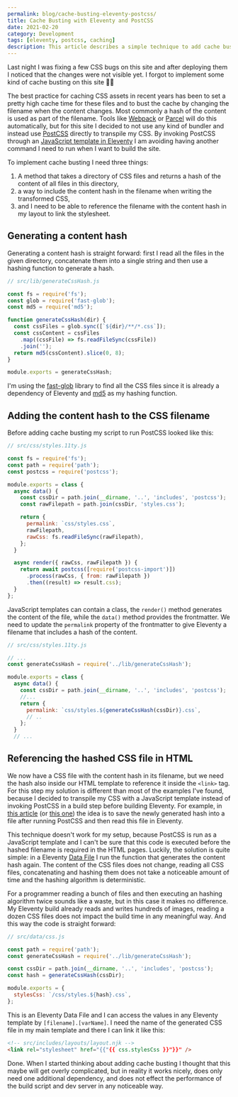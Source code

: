 ```yaml
---
permalink: blog/cache-busting-eleventy-postcss/
title: Cache Busting with Eleventy and PostCSS
date: 2021-02-20
category: Development
tags: [eleventy, postcss, caching]
description: This article describes a simple technique to add cache busting to a site that uses Eleventy and PostCSS
---
```


Last night I was fixing a few CSS bugs on this site and after deploying them I noticed that the changes were not visible yet. I forgot to implement some kind of cache busting on this site 🤦‍♂️

The best practice for caching CSS assets in recent years has been to set a pretty high cache time for these files and to bust the cache by changing the filename when the content changes. Most commonly a hash of the content is used as part of the filename. Tools like [Webpack](https://webpack.js.org) or [Parcel](https://parceljs.org) will do this automatically, but for this site I decided to not use any kind of bundler and instead use [PostCSS](https://postcss.org) directly to transpile my CSS. By invoking PostCSS through an [JavaScript template in Eleventy](https://www.11ty.dev/docs/languages/javascript/) I am avoiding having another command I need to run when I want to build the site.

To implement cache busting I need three things:

1. A method that takes a directory of CSS files and returns a hash of the content of all files in this directory,
2. a way to include the content hash in the filename when writing the transformed CSS,
3. and I need to be able to reference the filename with the content hash in my layout to link the stylesheet.

## Generating a content hash

Generating a content hash is straight forward: first I read all the files in the given directory, concatenate them into a single string and then use a hashing function to generate a hash.

```javascript
// src/lib/generateCssHash.js

const fs = require('fs');
const glob = require('fast-glob');
const md5 = require('md5');

function generateCssHash(dir) {
  const cssFiles = glob.sync([`${dir}/**/*.css`]);
  const cssContent = cssFiles
    .map((cssFile) => fs.readFileSync(cssFile))
    .join('');
  return md5(cssContent).slice(0, 8);
}

module.exports = generateCssHash;
```

I'm using the [fast-glob](https://github.com/mrmlnc/fast-glob#readme) library to find all the CSS files since it is already a dependency of Eleventy and [md5](https://github.com/pvorb/node-md5#readme) as my hashing function.

## Adding the content hash to the CSS filename

Before adding cache busting my script to run PostCSS looked like this:

```javascript
// src/css/styles.11ty.js

const fs = require('fs');
const path = require('path');
const postcss = require('postcss');

module.exports = class {
  async data() {
    const cssDir = path.join(__dirname, '..', 'includes', 'postcss');
    const rawFilepath = path.join(cssDir, 'styles.css');

    return {
      permalink: `css/styles.css`,
      rawFilepath,
      rawCss: fs.readFileSync(rawFilepath),
    };
  }

  async render({ rawCss, rawFilepath }) {
    return await postcss([require('postcss-import')])
      .process(rawCss, { from: rawFilepath })
      .then((result) => result.css);
  }
};
```

JavaScript templates can contain a class, the `render()` method generates the content of the file, while the `data()` method provides the frontmatter. We need to update the `permalink` property of the frontmatter to give Eleventy a filename that includes a hash of the content.

```javascript
// src/css/styles.11ty.js

// ...
const generateCssHash = require('../lib/generateCssHash');

module.exports = class {
  async data() {
    const cssDir = path.join(__dirname, '..', 'includes', 'postcss');
    //...
    return {
      permalink: `css/styles.${generateCssHash(cssDir)}.css`,
      // ..
    };
  }
  // ...
```

## Referencing the hashed CSS file in HTML

We now have a CSS file with the content hash in its filename, but we need the hash also inside our HTML template to reference it inside the `<link>` tag. For this step my solution is different than most of the examples I've found, because I decided to transpile my CSS with a JavaScript template instead of invoking PostCSS in a build step before building Eleventy. For example, in [this article](https://brycewray.com/posts/2020/12/hashing-out-cache-busting-fix-eleventy/) (or [this one](https://codsen.com/articles/our-cache-busting-setup-on-eleventy/)) the idea is to save the newly generated hash into a file after running PostCSS and then read this file in Eleventy.

This technique doesn't work for my setup, because PostCSS is run as a JavaScript template and I can't be sure that this code is executed before the hashed filename is required in the HTML pages. Luckily, the solution is quite simple: in a Eleventy [Data File](https://www.11ty.dev/docs/data-js/) I run the function that generates the content hash again. The content of the CSS files does not change, reading all CSS files, concatenating and hashing them does not take a noticeable amount of time and the hashing algorithm is deterministic.

For a programmer reading a bunch of files and then executing an hashing algorithm twice sounds like a waste, but in this case it makes no difference. My Eleventy build already reads and writes hundreds of images, reading a dozen CSS files does not impact the build time in any meaningful way. And this way the code is straight forward:

```javascript
// src/data/css.js

const path = require('path');
const generateCssHash = require('../lib/generateCssHash');

const cssDir = path.join(__dirname, '..', 'includes', 'postcss');
const hash = generateCssHash(cssDir);

module.exports = {
  stylesCss: `/css/styles.${hash}.css`,
};
```

This is an Eleventy Data File and I can access the values in any Eleventy template by `[filename].[varName]`. I need the name of the generated CSS file in my main template and there I can link it like this:

```html
<!-- src/includes/layouts/layout.njk -->
<link rel="stylesheet" href="{{"{{ css.stylesCss }}"}}" />
```

Done. When I started thinking about adding cache busting I thought that this maybe will get overly complicated, but in reality it works nicely, does only need one additional dependency, and does not effect the performance of the build script and dev server in any noticeable way.
